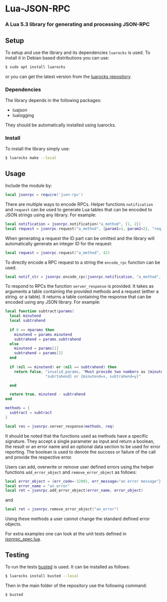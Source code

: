 # Lua-JSON-RPC

### A Lua 5.3 library for generating and processing JSON-RPC

## Setup

To setup and use the library and its dependencies `luarocks` is used. To install
it in Debian based distributions you can use:
```bash
$ sudo apt install luarocks
```
or you can get the latest version from the [luarocks repository][1].

### Dependencies

The library depends in the following packages:

- luajson
- lualogging

They should be automatically installed using luarocks.


### Install

To install the library simply use:

```bash
$ luarocks make --local
```

## Usage

Include the module by:

```lua
local jsonrpc = require('json-rpc')
```

There are multiple ways to encode RPCs. Helper functions `notification` and
`request` can be used to generate Lua tables that can be encoded to JSON strings
using any library. For example:
```lua
local notification = jsonrpc.notification("a_method", {1, 2})
local request = jsonrpc.request("a_method", {param1=1, param2=2}, "req_id_1")
```
When generating a request the ID part can be omitted and the library will
automatically generate an integer ID for the request:
```lua
local request = jsonrpc.request("a_method", 42)
```
To directly encode a RPC request to a string the `encode_rpc` function can be
used.
```lua
local notif_str = jsonrpc.encode_rpc(jsonrpc.notification, "a_method", {1,2})
```

To respond to RPCs the function `server_response` is provided. It takes as
arguments a table containing the provided methods and a request (either a string.
or a table). It returns a table containing the response that can be encoded using
any JSON library. For example:
```lua
local function subtract(params)
  local minutend
  local subtrahend
  
  if 0 == #params then
    minutend = params.minutend
    subtrahend = params.subtrahend
  else
    minutend = params[1]
    subtrahend = params[2]
  end
  
  if (nil == minutend) or (nil == subtrahend) then
    return false, "invalid_params, "Must provide two numbers as {minutend,".."
                  "subrtahend} or {minutend=x, subtrahend=y}"

  end

  return true, minutend - subtrahend
end

methods = {
  subtract = subtract
}

local res = jsonrpc.server_response(methods, req)
```
It should be noted that the functions used as methods have a specific signature.
They accept a single parameter as input and return a boolean, the result or an
error name and an optional data section to be used for error reporting.
The boolean is used to denote the success or failure of the call and provide the
respective error.

Users can add, overwrite or remove user defined errors using the helper functions
`add_error_object` and `remove_error_object` as follows:
```lua
local error_object = {err_code=-32001, err_message="an error message"}
local error_name = "an_error"
local ret = jsonrpc.add_error_object(error_name, error_object)
```
and
```lua
local ret = jsonrpc.remove_error_object("an_error")
```
Using these methods a user cannot change the standard defined error objects.

For extra examples one can look at the unit tests defined in [jsonrpc_spec.lua][2].

## Testing
To run the tests [busted][3] is used. It can be installed as follows:
```bash
$ luarocks install busted --local
```
Then in the main folder of the repository use the following command:
```bash
$ busted
```

[1]: https://github.com/luarocks/luarocks/wiki/Download
[2]: ./spec/jsonrpc_spec.lua
[3]: https://olivinelabs.com/busted/
